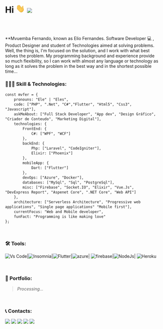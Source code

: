   <br>
    <h1>
        Hi <img src="https://raw.githubusercontent.com/ABSphreak/ABSphreak/master/gifs/Hi.gif" width="30px">
        <img src="https://media.giphy.com/media/WUlplcMpOCEmTGBtBW/giphy.gif" width="30"> 
    </h1>
   <br>
 <br> 
 
<!-- 
<img align='right' alt="mvfernando-avatarpic" src=" link da img" height="150" style="border-radius:50%;">-->

**Mvuemba Fernando, known as Elio Fernandes. Software Developer 💻 , Product Designer and student of Technologies aimed at solving problems. Well, the thing is, I'm focused on the solution, and I work with what best solves the problem. My programming background and experience provide so much flexibility, so I can work with almost any language or technology as long as it solves the problem in the best way and in the shortest possible time...
<br> 

<!-- Quando criar o código no terminal ativar essa sessão
### 📫 Sobre mim: terminal

Pick a slot if you'd like to meet me and chat about anything you are passionate about - but make sure to describe the agenda
<a href="https://calendly.com/anmol098/30min" target="_blank"><img width="498" alt="meet_link" src="https://user-images.githubusercontent.com/15426564/144297439-f530f383-e73e-41e0-9914-a9b7d3f432e5.png"></a>
👇 Hit in your console or terminal to connect with me.
```bash
npx mvfern
```
**👆 This command line tool can be found at [npx anmol](https://github.com/anmol098/npx_card)**
-->

### 👨🏻‍💻 Skill & Technologies:

```
const mvfer = {
    pronouns: "Ele" | "Eles",
    code: ["PHP", ".Net", "C#","Flutter", "Html5", "Css3", "Javascript"],
    askMeAbout: ["Full Stack Developer", "App dev", "Design Gráfico", "Criador de Conteudo", "Marketing Digital"],
    technologies: {
        FrontEnd: {
            C#: ["WPF", "WCF"]
        },
        backEnd: {
            Php: ["Laravel", "CodeIgniter"],
            Elixir: ["Phoenix"]
        },
        mobileApp: {
            Dart: ["Flutter"]
        },
        devOps: ["Azure", "Docker"],
        databases: ["MySql", "Sql", "PostgreSql"],
        misc: ["Firebase", "Socket.IO", "Elixir", "Vue.Js", "DevExpress Report", "Aspenet Core", ".NET Core", "Web API"]
    },
    architecture: ["Serverless Architecture", "Progressive web applications", "Single page applications" "Mobile first"],
    currentFocus: "Web and Mobile developer",
    funFact: "Programming is like making love"
};
```
<br> 

### 🛠️ Tools:

<img title="Vs Code" src="https://img.icons8.com/fluent/48/000000/visual-studio-code-2019.png" alt="Vs Code" width="40" height="40"/>|<img title="Insomnia" alt="Insomnia" src="https://s3.amazonaws.com/s3.roaringapps.com/assets/icons/1561251841927-Insomnia.png" alt="git" width="40" height="40"/>|<img title="Flutter" alt="Flutter" src="https://www.vectorlogo.zone/logos/flutterio/flutterio-icon.svg" width="40" height="40"/>|<img title= "Elixir" src="https://cdn.icon-icons.com/icons2/2699/PNG/512/elixir_lang_logo_icon_169207.png" alt="azure" width="40" height="40"/>| <img src="https://www.vectorlogo.zone/logos/firebase/firebase-icon.svg" alt="firebase" width="40" height="40"/>|<img title="NodeJs" alt="NodeJs" width="40px" src="https://seeklogo.com/images/N/nodejs-logo-FBE122E377-seeklogo.com.png">| <img title="Heroku" alt="Heroku" width="40px" src="https://img.icons8.com/color/48/000000/heroku.png"> 


<br> 

### 🚀 Portfolio:

> *Processing...*

<!--
  <a href="https://github.com/mvfernando">
  <img align="left" height="200em" src="https://github-readme-stats.vercel.app/api?username=mvfernando&show_icons=true&theme=dark&include_all_commits=true&count_private=true"/>
  <!-- Tabela que mostra as linguagens que usas no git
Ativar quando começar a colocar projetos novos
<img height="180em" src="https://github-readme-stats.vercel.app/api/top-langs/?username=rafaballerini&layout=compact&langs_count=7&theme=dracula"/>--> 
  
  <!--  Gif coding at home
  <img align="right" alt="mvfernando-avatarpic" src="https://media.giphy.com/media/M9gbBd9nbDrOTu1Mqx/giphy.gif" width="200" style="border-radius:50px;">
  --> 
  
<!--
<details>
  <summary>☝🏽Click☝🏽</summary>
  <pre>
   🤷🏽‍♂️
  </pre>
</details>

----
 Conecção com outros povos
  <img src="https://media.giphy.com/media/LnQjpWaON8nhr21vNW/giphy.gif" width="60"> <em><b>I love connecting with different people</b> so if you want to say <b>hi, I'll be happy to meet you more!</b> 😊</em>
:waka-->
<br>
  
<!--
### <img src="https://media.giphy.com/media/LnQjpWaON8nhr21vNW/giphy.gif" width="60"> <em><b> Adoro me conectar com pessoas diferentes</b>, então se você quiser dizer <b>oi, ficarei feliz em conhecê-lo mais!</b> 😊</em> -->
### 📞 Contacts: 

<div> 
  <a href = "mailto:mvuembafernandosb28@gmail.com"><img src="https://img.shields.io/badge/-Gmail-%23333?style=for-the-badge&logo=gmail&logoColor=white" target="_blank"></a>
   <a href="https://t.me/elio_fernandes" target="_blank"><img src="https://img.shields.io/badge/Telegram-2CA5E0?style=for-the-badge&logo=telegram&logoColor=white" target="_blank"></a> 
  <a href="https://www.linkedin.com/in/mvfernando" target="_blank"><img src="https://img.shields.io/badge/-LinkedIn-%230077B5?style=for-the-badge&logo=linkedin&logoColor=white" target="_blank"></a> 
  <a href="https://instagram.com/mvfernando__" target="_blank"><img src="https://img.shields.io/badge/-Instagram-%23E4405F?style=for-the-badge&logo=instagram&logoColor=white" target="_blank"></a>
   <a href="https://twitter.com/eliofernandes28" target="_blank"><img src="https://img.shields.io/badge/Twitter-1DA1F2?style=for-the-badge&logo=twitter&logoColor=white" target="_blank"></a> 
</div>
  <!-- Efeito da cobra
  ![Snake animation](https://github.com/mvfernando/mvfernando/blob/output/github-contribution-grid-snake.svg)-->
